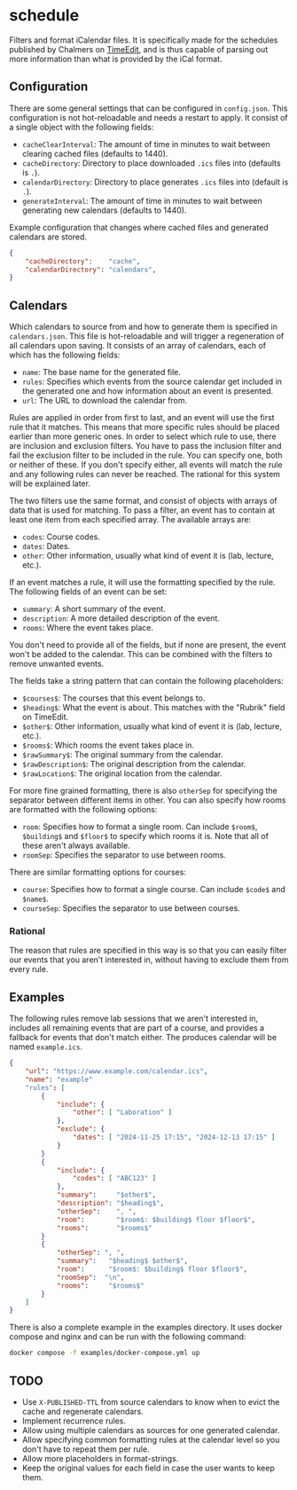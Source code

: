 # schedule

Filters and format iCalendar files. It is specifically made for the schedules
published by Chalmers on
[TimeEdit](https://cloud.timeedit.net/chalmers/web/public/ri1Q7.html), and is
thus capable of parsing out more information than what is provided by the iCal
format.

## Configuration

There are some general settings that can be configured in `config.json`. This
configuration is not hot-reloadable and needs a restart to apply. It consist of
a single object with the following fields:

* `cacheClearInterval`: The amount of time in minutes to wait between clearing
  cached files (defaults to 1440).
* `cacheDirectory`: Directory to place downloaded `.ics` files into (defaults
  is `.`).
* `calendarDirectory`: Directory to place generates `.ics` files into (default
  is `.`).
* `generateInterval`: The amount of time in minutes to wait between generating
  new calendars (defaults to 1440).

Example configuration that changes where cached files and generated calendars
are stored.

```json
{
    "cacheDirectory":    "cache",
    "calendarDirectory": "calendars",
}
```

## Calendars

Which calendars to source from and how to generate them is specified in
`calendars.json`. This file is hot-reloadable and will trigger a regeneration
of all calendars upon saving. It consists of an array of calendars, each of
which has the following fields:

* `name`: The base name for the generated file.
* `rules`: Specifies which events from the source calendar get included in the
  generated one and how information about an event is presented.
* `url`: The URL to download the calendar from.

Rules are applied in order from first to last, and an event will use the first
rule that it matches. This means that more specific rules should be placed
earlier than more generic ones. In order to select which rule to use, there are
inclusion and exclusion filters. You have to pass the inclusion filter and fail
the exclusion filter to be included in the rule. You can specify one, both or
neither of these. If you don't specify either, all events will match the rule
and any following rules can never be reached. The rational for this system will
be explained later.

The two filters use the same format, and consist of objects with arrays of data
that is used for matching. To pass a filter, an event has to contain at least
one item from each specified array. The available arrays are:

* `codes`: Course codes.
* `dates`: Dates.
* `other`: Other information, usually what kind of event it is (lab, lecture,
  etc.).

If an event matches a rule, it will use the formatting specified by the rule. The
following fields of an event can be set:

* `summary`: A short summary of the event.
* `description`: A more detailed description of the event.
* `rooms`: Where the event takes place.

You don't need to provide all of the fields, but if none are present, the event
won't be added to the calendar. This can be combined with the filters to remove
unwanted events.

The fields take a string pattern that can contain the following placeholders:

* `$courses$`: The courses that this event belongs to.
* `$heading$`: What the event is about. This matches with the "Rubrik" field on
  TimeEdit.
* `$other$`: Other information, usually what kind of event it is (lab, lecture,
  etc.).
* `$rooms$`: Which rooms the event takes place in.
* `$rawSummary$`: The original summary from the calendar.
* `$rawDescription$`: The original description from the calendar.
* `$rawLocation$`: The original location from the calendar.

For more fine grained formatting, there is also `otherSep` for specifying the
separator between different items in other. You can also specify how rooms are
formatted with the following options:

* `room`: Specifies how to format a single room. Can include `$room$`,
  `$building$` and `$floor$` to specify which rooms it is. Note that all of
  these aren't always available.
* `roomSep`: Specifies the separator to use between rooms.

There are similar formatting options for courses:

* `course`: Specifies how to format a single course. Can include `$code$` and
  `$name$`.
* `courseSep`: Specifies the separator to use between courses.


### Rational

The reason that rules are specified in this way is so that you can easily
filter our events that you aren't interested in, without having to exclude them
from every rule.

## Examples

The following rules remove lab sessions that we aren't interested in, includes
all remaining events that are part of a course, and provides a fallback for
events that don't match either. The produces calendar will be named
`example.ics`.

```json
{
    "url": "https://www.example.com/calendar.ics",
    "name": "example"
    "rules": [
        {
            "include": {
                "other": [ "Laboration" ]
            },
            "exclude": {
                "dates": [ "2024-11-25 17:15", "2024-12-13 17:15" ]
            }
        }
        {
            "include": {
                "codes": [ "ABC123" ]
            },
            "summary":     "$other$",
            "description": "$heading$",
            "otherSep":    ", ",
            "room":        "$room$: $building$ floor $floor$",
            "rooms":       "$rooms$"
        }
        {
            "otherSep": ", ",
            "summary":   "$heading$ $other$",
            "room":      "$room$: $building$ floor $floor$",
            "roomSep":  "\n",
            "rooms":     "$rooms$"
        }
    ]
}
```

There is also a complete example in the examples directory. It uses docker
compose and nginx and can be run with the following command:

```sh
docker compose -f examples/docker-compose.yml up
```

## TODO

* Use `X-PUBLISHED-TTL` from source calendars to know when to evict the cache
  and regenerate calendars.
* Implement recurrence rules.
* Allow using multiple calendars as sources for one generated calendar.
* Allow specifying common formatting rules at the calendar level so you don't
  have to repeat them per rule.
* Allow more placeholders in format-strings.
* Keep the original values for each field in case the user wants to keep them.

